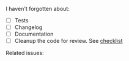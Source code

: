 <!-- What has been done? Why? What problem is being solved? -->

I haven't forgotten about:

- [ ] Tests
- [ ] Changelog
- [ ] Documentation
- [ ] Cleanup the code for review. See [checklist](https://github.com/tarantool/cartridge-java/blob/master/docs/review-checklist.md)

Related issues:
<!-- Needed for #123 -->
<!-- See also #456, #789 -->
<!-- Part of #123 -->
<!-- Closes #456 -->
